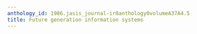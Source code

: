 ```yaml
---
anthology_id: 1986.jasis_journal-ir0anthology0volumeA37A4.5
title: Future generation information systems
---
```

